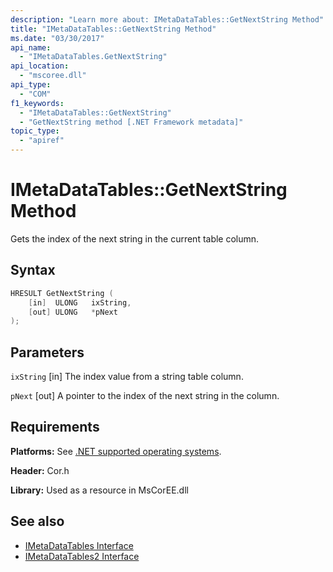 ```yaml
---
description: "Learn more about: IMetaDataTables::GetNextString Method"
title: "IMetaDataTables::GetNextString Method"
ms.date: "03/30/2017"
api_name:
  - "IMetaDataTables.GetNextString"
api_location:
  - "mscoree.dll"
api_type:
  - "COM"
f1_keywords:
  - "IMetaDataTables::GetNextString"
  - "GetNextString method [.NET Framework metadata]"
topic_type:
  - "apiref"
---
```

# IMetaDataTables::GetNextString Method

Gets the index of the next string in the current table column.

## Syntax

```cpp
HRESULT GetNextString (
    [in]  ULONG   ixString,
    [out] ULONG   *pNext
);
```

## Parameters

 `ixString`
 [in] The index value from a string table column.

 `pNext`
 [out] A pointer to the index of the next string in the column.

## Requirements

 **Platforms:** See [.NET supported operating systems](https://github.com/dotnet/core/blob/main/os-lifecycle-policy.md).

 **Header:** Cor.h

 **Library:** Used as a resource in MsCorEE.dll

## See also

- [IMetaDataTables Interface](imetadatatables-interface.md)
- [IMetaDataTables2 Interface](imetadatatables2-interface.md)
